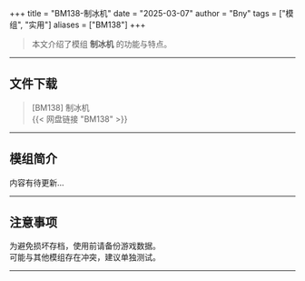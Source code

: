 +++
title = "BM138-制冰机"
date = "2025-03-07"
author = "Bny"
tags = ["模组", "实用"]
aliases = ["BM138"]
+++

> 本文介绍了模组 **制冰机** 的功能与特点。

---

## 文件下载

> [BM138] 制冰机  
{{< 网盘链接 "BM138" >}}  

---

## 模组简介

>  
内容有待更新...  

---

## 注意事项

>  
为避免损坏存档，使用前请备份游戏数据。  
可能与其他模组存在冲突，建议单独测试。  

---

